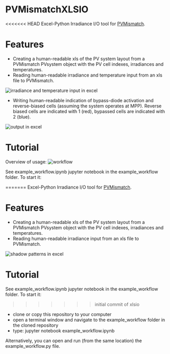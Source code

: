 # PVMismatchXLSIO
<<<<<<< HEAD
Excel-Python Irradiance I/O tool for [PVMismatch](https://github.com/SunPower/PVMismatch).

# Features
* Creating a human-readable xls of the PV system layout from a PVMismatch PVsystem object with the PV cell indexes, irradiances and temperatures.
* Reading human-readable irradiance and temperature input from an xls file to PVMismatch.

![](example_workflow/IrradTemperatureInput.PNG "irradiance and temperature input in excel")
* Writing human-readable indication of bypass-diode activation and reverse-biased cells (assuming the system operates at MPP). Reverse biased cells are indicated with 1 (red), bypassed cells are indicated with 2 (blue).

![](example_workflow/BypassDiodeAndReverseBiasedCellsOutput.PNG "output in excel")


# Tutorial
Overview of usage:
![](example_workflow/xlsio_workflow_chart.PNG "workflow")

See example_workflow.ipynb jupyter notebook in the example_workflow folder.
To start it:

=======
Excel-Python Irradiance I/O tool for [PVMismatch](https://github.com/mikofski/PVMismatch).

# Features
* Creating a human-readable xls of the PV system layout from a PVMismatch PVsystem object with the PV cell indexes, irradiances and temperatures.
* Reading human-readable irradiance input from an xls file to PVMismatch.

![](example_workflow/ExcelShadePatterns.png "shadow patterns in excel")

# Tutorial
See example_workflow.ipynb jupyter notebook in the example_workflow folder.
To start it:
>>>>>>> initial commit of xlsio
* clone or copy this repository to your computer
* open a terminal window and navigate to the example_workflow folder in the cloned repository
* type: jupyter notebook example_workflow.ipynb

Alternatively, you can open and run (from the same location) the example_workflow.py file.
